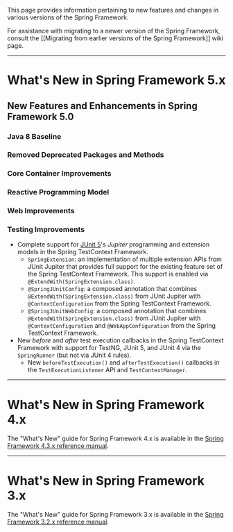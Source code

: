 This page provides information pertaining to new features and changes in various versions of the Spring Framework.

For assistance with migrating to a newer version of the Spring Framework, consult the [[Migrating from earlier versions of the Spring Framework]] wiki page.

----
# What's New in Spring Framework 5.x

## New Features and Enhancements in Spring Framework 5.0

### Java 8 Baseline

### Removed Deprecated Packages and Methods

### Core Container Improvements

### Reactive Programming Model

### Web Improvements

### Testing Improvements

* Complete support for [JUnit 5](http://junit.org/junit5/)'s _Jupiter_ programming and 
  extension models in the Spring TestContext Framework.
  * `SpringExtension`: an implementation of multiple extension APIs from JUnit Jupiter 
    that provides full support for the existing feature set of the Spring TestContext 
    Framework. This support is enabled via `@ExtendWith(SpringExtension.class)`.
  * `@SpringJUnitConfig`: a composed annotation that combines 
    `@ExtendWith(SpringExtension.class)` from JUnit Jupiter with `@ContextConfiguration` 
    from the Spring TestContext Framework.
  * `@SpringJUnitWebConfig`: a composed annotation that combines 
    `@ExtendWith(SpringExtension.class)` from JUnit Jupiter with `@ContextConfiguration` 
	and `@WebAppConfiguration` from the Spring TestContext Framework.
* New _before_ and _after_ test execution callbacks in the Spring TestContext Framework
  with support for TestNG, JUnit 5, and JUnit 4 via the `SpringRunner` (but not via JUnit
  4 rules).
  * New `beforeTestExecution()` and `afterTestExecution()` callbacks in the
    `TestExecutionListener` API and `TestContextManager`.

----
# What's New in Spring Framework 4.x
The "What's New" guide for Spring Framework 4.x is available in the [Spring Framework 4.3.x reference manual](http://docs.spring.io/spring/docs/4.3.x/spring-framework-reference/htmlsingle/#spring-whats-new).

----
# What's New in Spring Framework 3.x
The "What's New" guide for Spring Framework 3.x is available in the [Spring Framework 3.2.x reference manual](http://docs.spring.io/spring/docs/3.2.x/spring-framework-reference/htmlsingle/#spring-whats-new).
